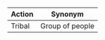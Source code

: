 ### 

| **Action**   | **Synonym**      |
|--------------|------------------|
|   Tribal     | Group of people |